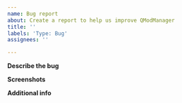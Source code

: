 ```yaml
---
name: Bug report
about: Create a report to help us improve QModManager
title: ''
labels: 'Type: Bug'
assignees: ''

---
```


**Describe the bug**
<!-- A clear and concise description of what the bug is. -->

**Screenshots**
<!-- If applicable, add screenshots to help explain your problem. -->

**Additional info**
<!-- Add any other context about the problem here. -->

